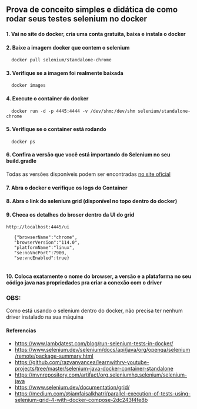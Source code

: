 ## Prova de conceito simples e didática de como rodar seus testes selenium no docker


#### 1.  Vai no site do docker, cria uma conta gratuita, baixa e instala o docker

#### 2.  Baixe a imagem docker que contem o selenium
 
      docker pull selenium/standalone-chrome

#### 3. Verifique se a imagem foi realmente baixada
   
      docker images

#### 4. Execute o container do docker

      docker run -d -p 4445:4444 -v /dev/shm:/dev/shm selenium/standalone-chrome

#### 5. Verifique se o container está rodando

      docker ps

#### 6. Confira a versão que você está importando do Selenium  no seu build.gradle
 
Todas as versões disponíveis podem ser encontradas [no site oficial]( https://mvnrepository.com/artifact/org.seleniumhq.selenium/selenium-java
)

#### 7. Abra o docker e verifique os logs do Container

#### 8. Abra o link do selenium grid (disponível no topo dentro do docker)

#### 9. Checa os detalhes do broser dentro da UI do grid
  
   ``` 
   http://localhost:4445/ui
   
      {"browserName":"chrome",
      "browserVersion":"114.0",
      "platformName":"linux",
      "se:noVncPort":7900,
      "se:vncEnabled":true} 
      
   ```


#### 10. Coloca exatamente o nome do browser, a versão e a plataforma no seu código java nas propriedades pra criar a conexão com o driver

### OBS:
  Como está usando o selenium dentro do docker, não precisa ter nenhum driver instalado na sua máquina

#### Referencias

* https://www.lambdatest.com/blog/run-selenium-tests-in-docker/
* https://www.selenium.dev/selenium/docs/api/java/org/openqa/selenium/remote/package-summary.html
* https://github.com/razvanvancea/learnwithrv-youtube-projects/tree/master/selenium-java-docker-container-standalone
* https://mvnrepository.com/artifact/org.seleniumhq.selenium/selenium-java
* https://www.selenium.dev/documentation/grid/
* https://medium.com/@iamfaisalkhatri/parallel-execution-of-tests-using-selenium-grid-4-with-docker-compose-2dc243f4fe8b
